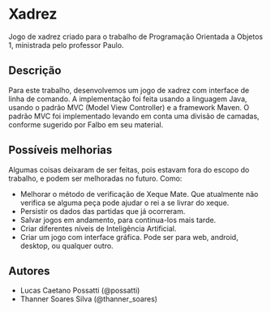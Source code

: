 # Xadrez

Jogo de xadrez criado para o trabalho de Programação Orientada a Objetos 1, ministrada pelo professor Paulo.

## Descrição
Para este trabalho, desenvolvemos um jogo de xadrez com interface de linha de comando. A implementação foi feita usando a linguagem Java, usando o padrão MVC (Model View Controller) e a framework Maven. O padrão MVC foi implementado levando em conta uma divisão de camadas, conforme sugerido por Falbo em seu material.


## Possíveis melhorias
Algumas coisas deixaram de ser feitas, pois estavam fora do escopo do trabalho, e podem ser melhoradas no futuro. Como:

 - Melhorar o método de verificação de Xeque Mate. Que atualmente não verifica se alguma peça pode ajudar o rei a se livrar do xeque.
 - Persistir os dados das partidas que já ocorreram.
 - Salvar jogos em andamento, para continua-los mais tarde.
 - Criar diferentes níveis de Inteligência Artificial.
 - Criar um jogo com interface gráfica. Pode ser para web, android, desktop, ou qualquer outro.

## Autores
 - Lucas Caetano Possatti (@possatti)
 - Thanner Soares Silva (@thanner_soares)
